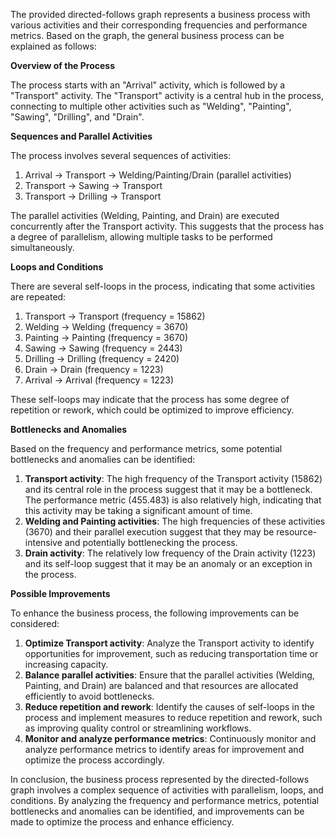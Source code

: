 The provided directed-follows graph represents a business process with various activities and their corresponding frequencies and performance metrics. Based on the graph, the general business process can be explained as follows:

**Overview of the Process**

The process starts with an "Arrival" activity, which is followed by a "Transport" activity. The "Transport" activity is a central hub in the process, connecting to multiple other activities such as "Welding", "Painting", "Sawing", "Drilling", and "Drain".

**Sequences and Parallel Activities**

The process involves several sequences of activities:

1. Arrival -> Transport -> Welding/Painting/Drain (parallel activities)
2. Transport -> Sawing -> Transport
3. Transport -> Drilling -> Transport

The parallel activities (Welding, Painting, and Drain) are executed concurrently after the Transport activity. This suggests that the process has a degree of parallelism, allowing multiple tasks to be performed simultaneously.

**Loops and Conditions**

There are several self-loops in the process, indicating that some activities are repeated:

1. Transport -> Transport (frequency = 15862)
2. Welding -> Welding (frequency = 3670)
3. Painting -> Painting (frequency = 3670)
4. Sawing -> Sawing (frequency = 2443)
5. Drilling -> Drilling (frequency = 2420)
6. Drain -> Drain (frequency = 1223)
7. Arrival -> Arrival (frequency = 1223)

These self-loops may indicate that the process has some degree of repetition or rework, which could be optimized to improve efficiency.

**Bottlenecks and Anomalies**

Based on the frequency and performance metrics, some potential bottlenecks and anomalies can be identified:

1. **Transport activity**: The high frequency of the Transport activity (15862) and its central role in the process suggest that it may be a bottleneck. The performance metric (455.483) is also relatively high, indicating that this activity may be taking a significant amount of time.
2. **Welding and Painting activities**: The high frequencies of these activities (3670) and their parallel execution suggest that they may be resource-intensive and potentially bottlenecking the process.
3. **Drain activity**: The relatively low frequency of the Drain activity (1223) and its self-loop suggest that it may be an anomaly or an exception in the process.

**Possible Improvements**

To enhance the business process, the following improvements can be considered:

1. **Optimize Transport activity**: Analyze the Transport activity to identify opportunities for improvement, such as reducing transportation time or increasing capacity.
2. **Balance parallel activities**: Ensure that the parallel activities (Welding, Painting, and Drain) are balanced and that resources are allocated efficiently to avoid bottlenecks.
3. **Reduce repetition and rework**: Identify the causes of self-loops in the process and implement measures to reduce repetition and rework, such as improving quality control or streamlining workflows.
4. **Monitor and analyze performance metrics**: Continuously monitor and analyze performance metrics to identify areas for improvement and optimize the process accordingly.

In conclusion, the business process represented by the directed-follows graph involves a complex sequence of activities with parallelism, loops, and conditions. By analyzing the frequency and performance metrics, potential bottlenecks and anomalies can be identified, and improvements can be made to optimize the process and enhance efficiency.